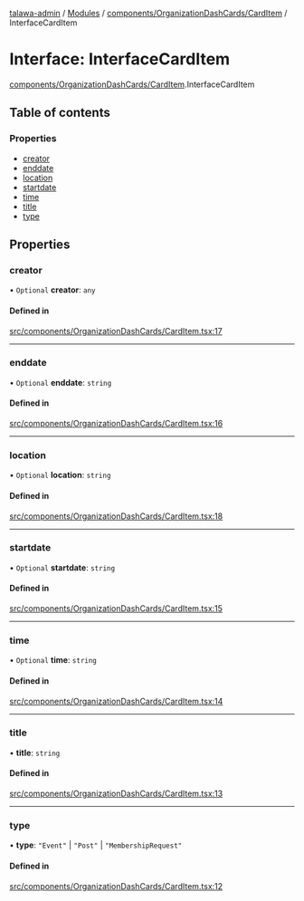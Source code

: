 [talawa-admin](../README.md) / [Modules](../modules.md) / [components/OrganizationDashCards/CardItem](../modules/components_OrganizationDashCards_CardItem.md) / InterfaceCardItem

# Interface: InterfaceCardItem

[components/OrganizationDashCards/CardItem](../modules/components_OrganizationDashCards_CardItem.md).InterfaceCardItem

## Table of contents

### Properties

- [creator](components_OrganizationDashCards_CardItem.InterfaceCardItem.md#creator)
- [enddate](components_OrganizationDashCards_CardItem.InterfaceCardItem.md#enddate)
- [location](components_OrganizationDashCards_CardItem.InterfaceCardItem.md#location)
- [startdate](components_OrganizationDashCards_CardItem.InterfaceCardItem.md#startdate)
- [time](components_OrganizationDashCards_CardItem.InterfaceCardItem.md#time)
- [title](components_OrganizationDashCards_CardItem.InterfaceCardItem.md#title)
- [type](components_OrganizationDashCards_CardItem.InterfaceCardItem.md#type)

## Properties

### creator

• `Optional` **creator**: `any`

#### Defined in

[src/components/OrganizationDashCards/CardItem.tsx:17](https://github.com/Shubh152/talawa-admin/blob/2f9424f/src/components/OrganizationDashCards/CardItem.tsx#L17)

___

### enddate

• `Optional` **enddate**: `string`

#### Defined in

[src/components/OrganizationDashCards/CardItem.tsx:16](https://github.com/Shubh152/talawa-admin/blob/2f9424f/src/components/OrganizationDashCards/CardItem.tsx#L16)

___

### location

• `Optional` **location**: `string`

#### Defined in

[src/components/OrganizationDashCards/CardItem.tsx:18](https://github.com/Shubh152/talawa-admin/blob/2f9424f/src/components/OrganizationDashCards/CardItem.tsx#L18)

___

### startdate

• `Optional` **startdate**: `string`

#### Defined in

[src/components/OrganizationDashCards/CardItem.tsx:15](https://github.com/Shubh152/talawa-admin/blob/2f9424f/src/components/OrganizationDashCards/CardItem.tsx#L15)

___

### time

• `Optional` **time**: `string`

#### Defined in

[src/components/OrganizationDashCards/CardItem.tsx:14](https://github.com/Shubh152/talawa-admin/blob/2f9424f/src/components/OrganizationDashCards/CardItem.tsx#L14)

___

### title

• **title**: `string`

#### Defined in

[src/components/OrganizationDashCards/CardItem.tsx:13](https://github.com/Shubh152/talawa-admin/blob/2f9424f/src/components/OrganizationDashCards/CardItem.tsx#L13)

___

### type

• **type**: ``"Event"`` \| ``"Post"`` \| ``"MembershipRequest"``

#### Defined in

[src/components/OrganizationDashCards/CardItem.tsx:12](https://github.com/Shubh152/talawa-admin/blob/2f9424f/src/components/OrganizationDashCards/CardItem.tsx#L12)
